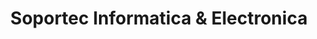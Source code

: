 ---
title: "Soportec Informatica & Electronica"
url: /luque/soportec-informatica-y-electronica/
shop: ordenador
---
